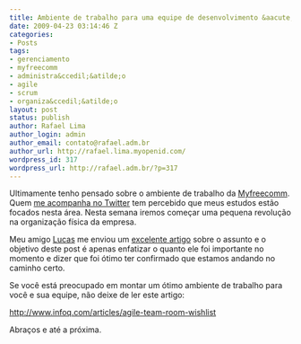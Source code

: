 ```yaml
---
title: Ambiente de trabalho para uma equipe de desenvolvimento &aacute;gil
date: 2009-04-23 03:14:46 Z
categories:
- Posts
tags:
- gerenciamento
- myfreecomm
- administra&ccedil;&atilde;o
- agile
- scrum
- organiza&ccedil;&atilde;o
layout: post
status: publish
author: Rafael Lima
author_login: admin
author_email: contato@rafael.adm.br
author_url: http://rafael.lima.myopenid.com/
wordpress_id: 317
wordpress_url: http://rafael.adm.br/?p=317
---
```


Ultimamente tenho pensado sobre o ambiente de trabalho da <a href="http://myfreecomm.com.br">Myfreecomm</a>. Quem <a href="http://twitter.com/rafaelp">me acompanha no Twitter</a> tem percebido que meus estudos est&atilde;o focados nesta &aacute;rea. Nesta semana iremos come&ccedil;ar uma pequena revolu&ccedil;&atilde;o na organiza&ccedil;&atilde;o f&iacute;sica da empresa.

Meu amigo <a href="http://intelitiva.com/QuemSomos">Lucas</a> me enviou um <a href="http://www.infoq.com/articles/agile-team-room-wishlist">excelente artigo</a> sobre o assunto e o objetivo deste post &eacute; apenas enfatizar o quanto ele foi importante no momento e dizer que foi &oacute;timo ter confirmado que estamos andando no caminho certo.

Se voc&ecirc; est&aacute; preocupado em montar um &oacute;timo ambiente de trabalho para voc&ecirc; e sua equipe, n&atilde;o deixe de ler este artigo:

<a href="http://www.infoq.com/articles/agile-team-room-wishlist">http://www.infoq.com/articles/agile-team-room-wishlist</a>

Abra&ccedil;os e at&eacute; a pr&oacute;xima.
